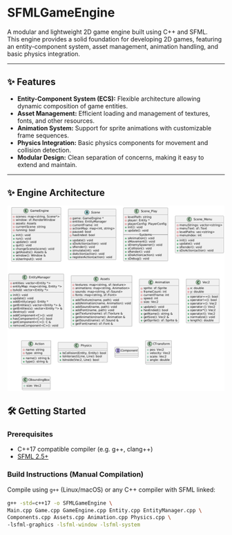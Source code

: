 # SFMLGameEngine

A modular and lightweight 2D game engine built using C++ and SFML.  
This engine provides a solid foundation for developing 2D games, featuring an entity-component system, asset management, animation handling, and basic physics integration.

---

## ✨ Features

- **Entity-Component System (ECS):** Flexible architecture allowing dynamic composition of game entities.
- **Asset Management:** Efficient loading and management of textures, fonts, and other resources.
- **Animation System:** Support for sprite animations with customizable frame sequences.
- **Physics Integration:** Basic physics components for movement and collision detection.
- **Modular Design:** Clean separation of concerns, making it easy to extend and maintain.

---

## ✨ Engine Architecture
![Engine Architecture](info/EngineArchitecture.png)


## 🛠 Getting Started

### Prerequisites

- C++17 compatible compiler (e.g. g++, clang++)
- [SFML 2.5+](https://www.sfml-dev.org/download.php)

### Build Instructions (Manual Compilation)

Compile using `g++` (Linux/macOS) or any C++ compiler with SFML linked:

```bash
g++ -std=c++17 -o SFMLGameEngine \
Main.cpp Game.cpp GameEngine.cpp Entity.cpp EntityManager.cpp \
Components.cpp Assets.cpp Animation.cpp Physics.cpp \
-lsfml-graphics -lsfml-window -lsfml-system
